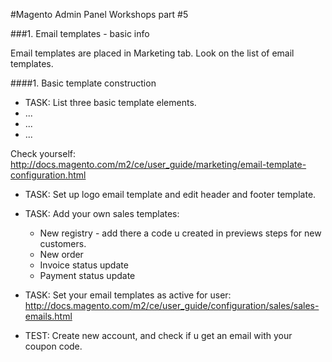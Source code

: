 #Magento Admin Panel Workshops part #5

###1. Email templates - basic info

Email templates are placed in Marketing tab.
Look on the list of email templates.

####1. Basic template construction
* TASK:
List three basic template elements.
* ...
* ...
* ...

Check yourself: http://docs.magento.com/m2/ce/user_guide/marketing/email-template-configuration.html

* TASK:
Set up logo email template and edit header and footer template.


* TASK: 
Add your own sales templates:
  * New registry - add there a code u created in previews steps for new customers.
  * New order
  * Invoice status update
  * Payment status update

* TASK:
Set your email templates as active for user:
http://docs.magento.com/m2/ce/user_guide/configuration/sales/sales-emails.html

* TEST: Create new account, and check if u get an email with your coupon code.

